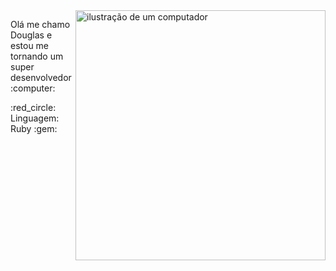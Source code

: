 <img src="https://raw.githubusercontent.com/MicaelliMedeiros/micaellimedeiros/master/image/computer-illustration.png" alt="ilustração de um computador" min-width="400px" max-width="400px" width="400px" align="right">

<p align="left"> 
  Olá me chamo Douglas e estou me tornando um super desenvolvedor :computer: <strong></strong><br>
</p>

<p align="left">
  :red_circle: Linguagem: Ruby :gem:
</p>
